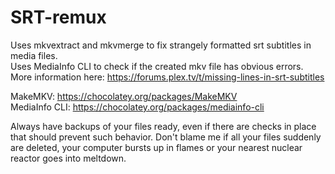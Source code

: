 # SRT-remux
Uses mkvextract and mkvmerge to fix strangely formatted srt subtitles in media files.  
Uses MediaInfo CLI to check if the created mkv file has obvious errors.
More information here: https://forums.plex.tv/t/missing-lines-in-srt-subtitles

MakeMKV: https://chocolatey.org/packages/MakeMKV  
MediaInfo CLI: https://chocolatey.org/packages/mediainfo-cli

Always have backups of your files ready, even if there are checks in place that should prevent such behavior. 
Don't blame me if all your files suddenly are deleted, your computer bursts up in flames or your nearest nuclear reactor goes into meltdown.
